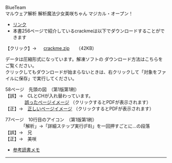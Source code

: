 BlueTeam  
マルウェア解析
解析魔法少女美咲ちゃん マジカル・オープン！  
- [リンク](https://www.shuwasystem.co.jp/book/4798008532.html)  
- 本書256ページで紹介しているcrackmeは以下でダウンロードすることができます

【クリック】→ 　 [crackme.zip](https://www.shuwasystem.co.jp/books/7980/0853-2/0853-2.html)　　（42KB）

データは圧縮形式になっています。解凍ソフトの ダウンロード方法はこちらをご覧ください。  
クリックしてもダウンロードが始まらないときは、右クリックして「対象をファイルに保存」で実行してください。  

58ページ　先頭の図　（第1版第1刷）  
【誤】→　CLとCHが入れ替わっています。  
　　　　   [誤ったページイメージ](https://www.shuwasystem.co.jp/books/7980/0853-2/2.pdf) （クリックするとPDFが表示されます）  
【正】→　[正しいページイメージ](https://www.shuwasystem.co.jp/books/7980/0853-2/3.pdf) （クリックするとPDFが表示されます）  
 
77ページ　10行目のアイコン　（第1版第1刷）  
　　　　「解析」→「詳細ステップ実行(F8)」を一回押すごとに…の段落  
【誤】→　兄  
【正】→　美咲  
- [参考読書メモ](books-reading-memo/re-magical-girl-misaki-chan.md)
---
